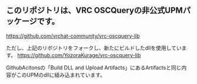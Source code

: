 ## このリポジトリは、VRC OSCQueryの非公式UPMパッケージです。
https://github.com/vrchat-community/vrc-oscquery-lib

ただし、上記のリポジトリをフォークし、新たにビルドしたdllを使用しています。
https://github.com/YozoraKurage/vrc-oscquery-lib

GithubAcitonsの「Build DLL and Upload Artifacts」にあるArtifactsと同じ内容がこのUPMのdllに組み込まれています。